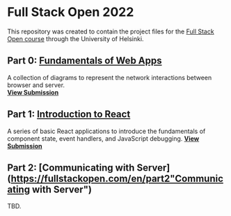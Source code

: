 # Full Stack Open 2022
This repository was created to contain the project files for the [Full Stack Open course](https://fullstackopen.com/en/ "Full Stack Open course") through the University of Helsinki. 

## Part 0: [Fundamentals of Web Apps](https://fullstackopen.com/en/part0/fundamentals_of_web_apps "Fundamentals of Web Apps")
A collection of diagrams to represent the network interactions between browser and server.  
**[View Submission](https://github.com/rmolu/full-stack-open/tree/main/part0 "Solutions")**

## Part 1: [Introduction to React](https://fullstackopen.com/en/part1/introduction_to_react "Introduction to React")
A series of basic React applications to introduce the fundamentals of component state, event handlers, and JavaScript debugging. 
**[View Submission](https://github.com/rmolu/full-stack-open/tree/main/part1 "Solutions")**

## Part 2: [Communicating with Server](https://fullstackopen.com/en/part2"Communicating with Server")
TBD.